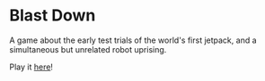 # Blast Down
A game about the early test trials of the world's first jetpack, and a simultaneous but unrelated robot uprising.

Play it [here](http://chrisklimowski.com/projects/jetpack.html)!
